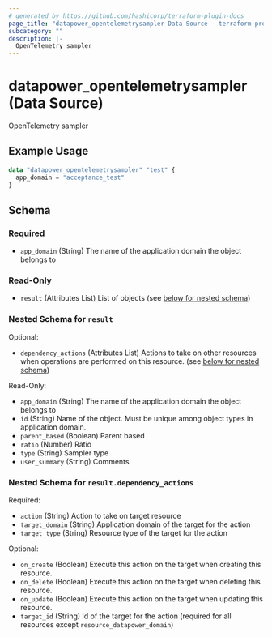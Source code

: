 ```yaml
---
# generated by https://github.com/hashicorp/terraform-plugin-docs
page_title: "datapower_opentelemetrysampler Data Source - terraform-provider-datapower"
subcategory: ""
description: |-
  OpenTelemetry sampler
---
```


# datapower_opentelemetrysampler (Data Source)

OpenTelemetry sampler

## Example Usage

```terraform
data "datapower_opentelemetrysampler" "test" {
  app_domain = "acceptance_test"
}
```

<!-- schema generated by tfplugindocs -->
## Schema

### Required

- `app_domain` (String) The name of the application domain the object belongs to

### Read-Only

- `result` (Attributes List) List of objects (see [below for nested schema](#nestedatt--result))

<a id="nestedatt--result"></a>
### Nested Schema for `result`

Optional:

- `dependency_actions` (Attributes List) Actions to take on other resources when operations are performed on this resource. (see [below for nested schema](#nestedatt--result--dependency_actions))

Read-Only:

- `app_domain` (String) The name of the application domain the object belongs to
- `id` (String) Name of the object. Must be unique among object types in application domain.
- `parent_based` (Boolean) Parent based
- `ratio` (Number) Ratio
- `type` (String) Sampler type
- `user_summary` (String) Comments

<a id="nestedatt--result--dependency_actions"></a>
### Nested Schema for `result.dependency_actions`

Required:

- `action` (String) Action to take on target resource
- `target_domain` (String) Application domain of the target for the action
- `target_type` (String) Resource type of the target for the action

Optional:

- `on_create` (Boolean) Execute this action on the target when creating this resource.
- `on_delete` (Boolean) Execute this action on the target when deleting this resource.
- `on_update` (Boolean) Execute this action on the target when updating this resource.
- `target_id` (String) Id of the target for the action (required for all resources except `resource_datapower_domain`)
